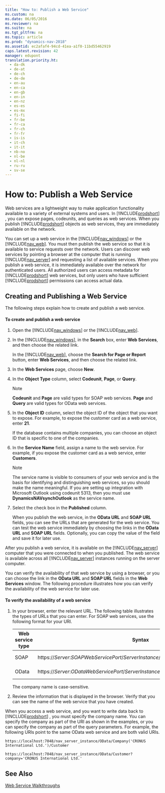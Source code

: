 ```yaml
---
title: "How to: Publish a Web Service"
ms.custom: na
ms.date: 06/05/2016
ms.reviewer: na
ms.suite: na
ms.tgt_pltfrm: na
ms.topic: article
ms.prod: "dynamics-nav-2018"
ms.assetid: ec2afaf4-94cd-41ea-a1f0-11bd55462919
caps.latest.revision: 42
manager: edupont
translation.priority.ht: 
  - da-dk
  - de-at
  - de-ch
  - de-de
  - en-au
  - en-ca
  - en-gb
  - en-in
  - en-nz
  - es-es
  - es-mx
  - fi-fi
  - fr-be
  - fr-ca
  - fr-ch
  - fr-fr
  - is-is
  - it-ch
  - it-it
  - nb-no
  - nl-be
  - nl-nl
  - ru-ru
  - sv-se
---
```

# How to: Publish a Web Service
Web services are a lightweight way to make application functionality available to a variety of external systems and users. In [!INCLUDE[prodshort](includes/prodshort.md)] , you can expose pages, codeunits, and queries as web services. When you publish [!INCLUDE[prodshort](includes/prodshort.md)] objects as web services, they are immediately available on the network.  
  
 You can set up a web service in the [!INCLUDE[nav_windows](includes/nav_windows_md.md)] or the [!INCLUDE[nav_web](includes/nav_web_md.md)]. You must then publish the web service so that it is available to service requests over the network. Users can discover web services by pointing a browser at the computer that is running [!INCLUDE[nav_server](includes/nav_server_md.md)] and requesting a list of available services. When you publish a web service, it is immediately available over the network for authenticated users. All authorized users can access metadata for [!INCLUDE[prodshort](includes/prodshort.md)] web services, but only users who have sufficient [!INCLUDE[prodshort](includes/prodshort.md)] permissions can access actual data.  
  
## Creating and Publishing a Web Service  
 The following steps explain how to create and publish a web service.  
  
#### To create and publish a web service  
  
1.  Open the [!INCLUDE[nav_windows](includes/nav_windows_md.md)] or the [!INCLUDE[nav_web](includes/nav_web_md.md)].  
  
2.  In the [!INCLUDE[nav_windows](includes/nav_windows_md.md)], in the **Search** box, enter **Web Services**, and then choose the related link.  
  
     In the [!INCLUDE[nav_web](includes/nav_web_md.md)], choose the **Search for Page or Report** button, enter **Web Services**, and then choose the related link.  
  
3.  In the **Web Services** page, choose **New**.  
  
4.  In the **Object Type** column, select **Codeunit**, **Page**, or **Query**.  
  
    > [!NOTE] 
    >  **Codeunit** and **Page** are valid types for SOAP web services. **Page** and **Query** are valid types for OData web services.  
  
5.  In the **Object ID** column, select the object ID of the object that you want to expose. For example, to expose the customer card as a web service, enter **21**.  
  
     If the database contains multiple companies, you can choose an object ID that is specific to one of the companies.  
  
6.  In the **Service Name** field, assign a name to the web service. For example, if you expose the customer card as a web service, enter **Customers**.  
  
    > [!NOTE] 
    >  The service name is visible to consumers of your web service and is the basis for identifying and distinguishing web services, so you should make the name meaningful. If you are setting up integration with Microsoft Outlook using codeunit 5313, then you must use **DynamicsNAVsynchOutlook** as the service name.  
  
7.  Select the check box in the **Published** column.  
  
     When you publish the web service, in the **OData URL** and **SOAP URL** fields, you can see the URLs that are generated for the web service. You can test the web service immediately by choosing the links in the **OData URL** and **SOAP URL** fields. Optionally, you can copy the value of the field and save it for later use.  
  
 After you publish a web service, it is available on the [!INCLUDE[nav_server](includes/nav_server_md.md)] computer that you were connected to when you published. The web service is available across all [!INCLUDE[nav_server](includes/nav_server_md.md)] instances running on the server computer.  
  
 You can verify the availability of that web service by using a browser, or you can choose the link in the **OData URL** and **SOAP URL** fields in the **Web Services** window. The following procedure illustrates how you can verify the availability of the web service for later use.  
  
#### To verify the availability of a web service  
  
1.  In your browser, enter the relevant URL. The following table illustrates the types of URLs that you can enter. For SOAP web services, use the following format for your URI.  
  
    |Web service type|Syntax|Example|  
    |----------------------|------------|-------------|  
    |SOAP|https://*Server*:*SOAPWebServicePort*/*ServerInstance*/WS/*CompanyName*/services/|https://localhost:7047/[!INCLUDE[nav_server_instance](includes/nav_server_instance_md.md)]/WS/CRONUS International Ltd./services/|  
    |OData|https://*Server*:*ODataWebServicePort*/*ServerInstance*/OData/Company\('*CompanyName*'\)|https://localhost:7048/[!INCLUDE[nav_server_instance](includes/nav_server_instance_md.md)]/OData/Company\('CRONUS International Ltd.'\)|  
  
     The company name is case-sensitive.  
  
2.  Review the information that is displayed in the browser. Verify that you can see the name of the web service that you have created.  
  
 When you access a web service, and you want to write data back to [!INCLUDE[prodshort](includes/prodshort.md)] , you must specify the company name. You can specify the company as part of the URI as shown in the examples, or you can specify the company as part of the query parameters. For example, the following URIs point to the same OData web service and are both valid URIs.  
  
```  
https://localhost:7048/nav_server_instance/OData/Company('CRONUS International Ltd.')/Customer  
```  
  
```  
https://localhost:7048/nav_server_instance/OData/Customer?company='CRONUS International Ltd.'  
```  
  
## See Also  
[Web Service Walkthroughs](Web-Service-Walkthroughs.md)
